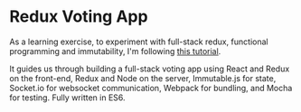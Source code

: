 Redux Voting App
================

As a learning exercise, to experiment with full-stack redux, functional programming and immutability, I'm following [this tutorial](http://teropa.info/blog/2015/09/10/full-stack-redux-tutorial.html).

It guides us through building a full-stack voting app using React and Redux on the front-end, Redux and Node on the server, Immutable.js for state, Socket.io for websocket communication, Webpack for bundling, and Mocha for testing. Fully written in ES6.
